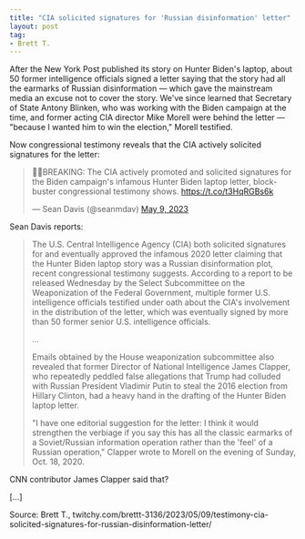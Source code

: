 ```yaml
---
title: "CIA solicited signatures for 'Russian disinformation' letter"
layout: post
tag:
- Brett T.
---
```


After the New York Post published its story on Hunter Biden's laptop, about 50 former intelligence officials signed a letter saying that the story had all the earmarks of Russian disinformation — which gave the mainstream media an excuse not to cover the story. We've since learned that Secretary of State Antony Blinken, who was working with the Biden campaign at the time, and former acting CIA director Mike Morell were behind the letter — "because I wanted him to win the election," Morell testified.

Now congressional testimony reveals that the CIA actively solicited signatures for the letter:

<blockquote class="twitter-tweet"><p lang="en" dir="ltr">🚨🚨BREAKING: The CIA actively promoted and solicited signatures for the Biden campaign&#39;s infamous Hunter Biden laptop letter, blockbuster congressional testimony shows. <a href="https://t.co/t3HqRGBs6k">https://t.co/t3HqRGBs6k</a></p>&mdash; Sean Davis (@seanmdav) <a href="https://twitter.com/seanmdav/status/1656041420539478020?ref_src=twsrc%5Etfw">May 9, 2023</a></blockquote> <script async src="https://platform.twitter.com/widgets.js" charset="utf-8"></script>

Sean Davis reports:

> The U.S. Central Intelligence Agency (CIA) both solicited signatures for and eventually approved the infamous 2020 letter claiming that the Hunter Biden laptop story was a Russian disinformation plot, recent congressional testimony suggests. According to a report to be released Wednesday by the Select Subcommittee on the Weaponization of the Federal Government, multiple former U.S. intelligence officials testified under oath about the CIA's involvement in the distribution of the letter, which was eventually signed by more than 50 former senior U.S. intelligence officials.
>
> …
>
> Emails obtained by the House weaponization subcommittee also revealed that former Director of National Intelligence James Clapper, who repeatedly peddled false allegations that Trump had colluded with Russian President Vladimir Putin to steal the 2016 election from Hillary Clinton, had a heavy hand in the drafting of the Hunter Biden laptop letter.
>
> "I have one editorial suggestion for the letter: I think it would strengthen the verbiage if you say this has all the classic earmarks of a Soviet/Russian information operation rather than the 'feel' of a Russian operation," Clapper wrote to Morell on the evening of Sunday, Oct. 18, 2020.

CNN contributor James Clapper said that?

[…]

Source: Brett T., twitchy.com/brettt-3136/2023/05/09/testimony-cia-solicited-signatures-for-russian-disinformation-letter/
